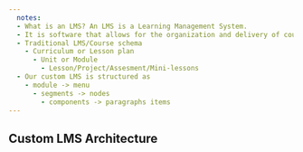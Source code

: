 ```yaml
---
  notes:
  - What is an LMS? An LMS is a Learning Management System.
  - It is software that allows for the organization and delivery of courses or training programs. If you have used buildamodule.com or drupalize.me then you have used a LMS.
  - Traditional LMS/Course schema
    - Curriculum or Lesson plan
      - Unit or Module
        - Lesson/Project/Assesment/Mini-lessons
  - Our custom LMS is structured as
    - module -> menu
      - segments -> nodes
        - components -> paragraphs items
---
```


## Custom LMS Architecture
